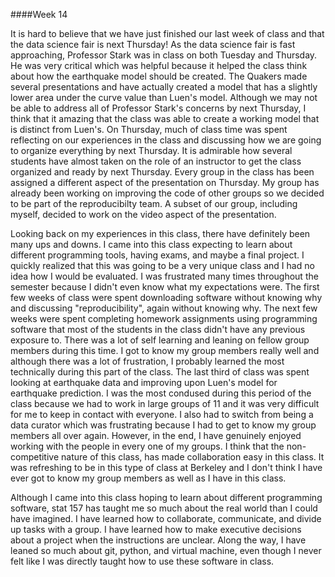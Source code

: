 ####Week 14

It is hard to believe that we have just finished our last week of class and that the data science fair is next Thursday! As the data science fair is fast approaching, Professor Stark was in class on both Tuesday and Thursday. He was very critical which was helpful because it helped the class think about how the earthquake model should be created. The Quakers made several presentations and have actually created a model that has a slightly lower area under the curve value than Luen's model. Although we may not be able to address all of Professor Stark's concerns by next Thursday, I think that it amazing that the class was able to create a working model that is distinct from Luen's. On Thursday, much of class time was spent reflecting on our experiences in the class and discussing how we are going to organize everything by next Thursday. It is admirable how several students have almost taken on the role of an instructor to get the class organized and ready by next Thursday. Every group in the class has been assigned a different aspect of the presentation on Thursday. My group has already been working on improving the code of other groups so we decided to be part of the reproducibilty team. A subset of our group, including myself, decided to work on the video aspect of the presentation.

Looking back on my experiences in this class, there have definitely been many ups and downs. I came into this class expecting to learn about different programming tools, having exams, and maybe a final project. I quickly realized that this was going to be a very unique class and I had no idea how I would be evaluated. I was frustrated many times throughout the semester because I didn't even know what my expectations were. The first few weeks of class were spent downloading software without knowing why and discussing "reproducibility", again without knowing why. The next few weeks were spent completing homework assignments using programming software that most of the students in the class didn't have any previous exposure to. There was a lot of self learning and leaning on fellow group members during this time. I got to know my group members really well and although there was a lot of frustration, I probably learned the most technically during this part of the class. The last third of class was spent looking at earthquake data and improving upon Luen's model for earthquake prediction. I was the most condused during this period of the class because we had to work in large groups of 11 and it was very difficult for me to keep in contact with everyone. I also had to switch from being a data curator which was frustrating because I had to get to know my group members all over again. However, in the end, I have genuinely enjoyed working with the people in every one of my groups. I think that the non-competitive nature of this class, has made collaboration easy in this class. It was refreshing to be in this type of class at Berkeley and I don't think I have ever got to know my group members as well as I have in this class. 

Although I came into this class hoping to learn about different programming software, stat 157 has taught me so much about the real world than I could have imagined. I have learned how to collaborate, communicate, and divide up tasks with a group. I have learned how to make executive decisions about a project when the instructions are unclear. Along the way, I have leaned so much about git, python, and virtual machine, even though I never felt like I was directly taught how to use these software in class. 

